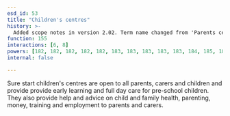 ```yaml
---
esd_id: 53
title: "Children's centres"
history: >-
  Added scope notes in version 2.02. Term name changed from 'Parents centres' to 'Families - family centres' in version 3.00.  Name changed to 'Family centres' in version 4.00.
function: 155
interactions: [6, 8]
powers: [182, 182, 182, 182, 182, 183, 183, 183, 183, 183, 184, 185, 186, 187, 188, 188, 188, 188, 189, 189, 189, 189, 189, 190, 190, 190, 190, 190, 191, 191, 191, 191, 191, 192, 192, 192, 194, 194, 194, 194, 197, 197, 197, 197, 197, 197, 198, 198, 198, 198, 199, 199, 199, 200, 200, 200, 200, 200, 201, 202, 383, 383, 383, 383, 383, 383, 383, 383, 383, 383, 1984, 1984, 1984, 1984, 1984, 1984, 1984, 1985, 1985, 1985, 3100, 3100, 3100]
internal: false

---
```


Sure start children's centres are open to all parents, carers and children and provide provide early learning and full day care for pre-school children.  They also provide help and advice on child and family health, parenting, money, training and employment to parents and carers.

